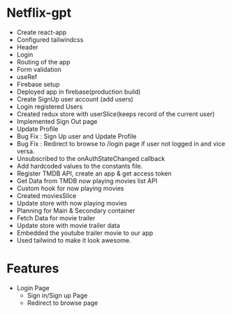 # Netflix-gpt
- Create react-app
- Configured tailwindcss
- Header
- Login
- Routing of the app
- Form validation
- useRef
- Firebase setup
- Deployed app in firebase(production build)
- Create SignUp user account (add users)
- Login registered Users
- Created redux store with userSlice(keeps record of the current user)
- Implemented Sign Out page
- Update Profile
- Bug Fix : Sign Up user and Update Profile
- Bug Fix : Redirect to browse to /login page if user not logged in and vice versa.
- Unsubscribed to the onAuthStateChanged callback
- Add hardcoded values to the constants file.
- Register TMDB API, create an app & get access token
- Get Data from TMDB now playing movies list API
- Custom hook for now playing movies
- Created moviesSlice
- Update store with now playing movies
- Planning for Main & Secondary container
- Fetch Data for movie trailer
- Update store with movie trailer data
- Embedded the youtube trailer movie to our app
- Used tailwind to make it look awesome. 


# Features
- Login Page
    - Sign in/Sign  up Page
    - Redirect to browse page